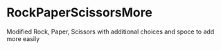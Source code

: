 # RockPaperScissorsMore
 Modified Rock, Paper, Scissors with additional choices and spoce to add more easily
